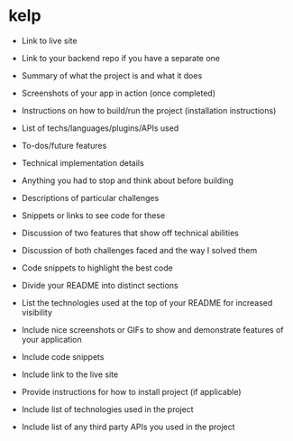 # kelp
* Link to live site
* Link to your backend repo if you have a separate one


* Summary of what the project is and what it does
* Screenshots of your app in action (once completed)
* Instructions on how to build/run the project (installation instructions)
* List of techs/languages/plugins/APIs used
* To-dos/future features
* Technical implementation details
* Anything you had to stop and think about before building
* Descriptions of particular challenges
* Snippets or links to see code for these
* Discussion of two features that show off technical abilities
* Discussion of both challenges faced and the way I solved them
* Code snippets to highlight the best code

* Divide your README into distinct sections
* List the technologies used at the top of your README for increased visibility
* Include nice screenshots or GIFs to show and demonstrate features of your application
* Include code snippets
* Include link to the live site
* Provide instructions for how to install project (if applicable)
* Include list of technologies used in the project
* Include list of any third party APIs you used in the project
